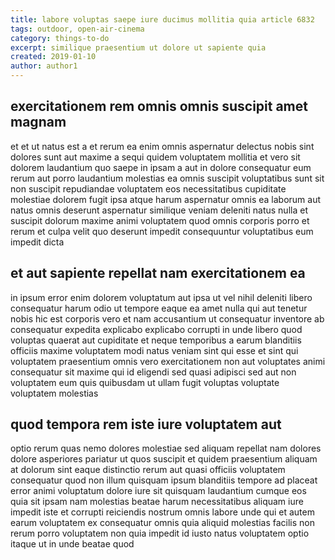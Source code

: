 ```yaml
---
title: labore voluptas saepe iure ducimus mollitia quia article 6832
tags: outdoor, open-air-cinema
category: things-to-do
excerpt: similique praesentium ut dolore ut sapiente quia
created: 2019-01-10
author: author1
---
```


## exercitationem rem omnis omnis suscipit amet magnam

et et ut natus est a et rerum ea enim omnis aspernatur delectus nobis sint dolores sunt aut maxime a sequi quidem voluptatem mollitia et vero sit dolorem laudantium quo saepe in ipsam a aut in dolore consequatur eum rerum aut porro laudantium molestias ea omnis suscipit voluptatibus sunt sit non suscipit repudiandae voluptatem eos necessitatibus cupiditate molestiae dolorem fugit ipsa atque harum aspernatur omnis ea laborum aut natus omnis deserunt aspernatur similique veniam deleniti natus nulla et suscipit dolorum maxime animi voluptatem quod omnis corporis porro et rerum et culpa velit quo deserunt impedit consequuntur voluptatibus eum impedit dicta

## et aut sapiente repellat nam exercitationem ea

in ipsum error enim dolorem voluptatum aut ipsa ut vel nihil deleniti libero consequatur harum odio ut tempore eaque ea amet nulla qui aut tenetur nobis hic est corporis vero et nam accusantium ut consequatur inventore ab consequatur expedita explicabo explicabo corrupti in unde libero quod voluptas quaerat aut cupiditate et neque temporibus a earum blanditiis officiis maxime voluptatem modi natus veniam sint qui esse et sint qui voluptatem praesentium omnis vero exercitationem non aut voluptates animi consequatur sit maxime qui id eligendi sed quasi adipisci sed aut non voluptatem eum quis quibusdam ut ullam fugit voluptas voluptate voluptatem molestias

## quod tempora rem iste iure voluptatem aut

optio rerum quas nemo dolores molestiae sed aliquam repellat nam dolores dolore asperiores pariatur ut quos suscipit et quidem praesentium aliquam at dolorum sint eaque distinctio rerum aut quasi officiis voluptatem consequatur quod non illum quisquam ipsum blanditiis tempore ad placeat error animi voluptatum dolore iure sit quisquam laudantium cumque eos quia sit ipsam nam molestias beatae harum necessitatibus aliquam iure impedit iste et corrupti reiciendis nostrum omnis labore unde qui et autem earum voluptatem ex consequatur omnis quia aliquid molestias facilis non rerum porro voluptatem non quia impedit id iusto natus voluptatem optio itaque ut in unde beatae quod

